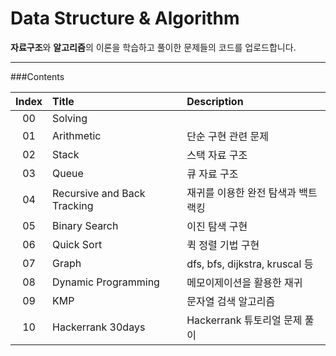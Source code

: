 Data Structure & Algorithm
===================


**자료구조**와 **알고리즘**의 이론을 학습하고 풀이한 문제들의 코드를 업로드합니다.

--------
###Contents

| Index| Title                       | Description                     |
| :--: | :-------------------------- | :-------------------------------|
|  00  | Solving                     |                                 |
|  01  | Arithmetic                  |  단순 구현 관련 문제               |
|  02  | Stack                       |  스택 자료 구조                   |
|  03  | Queue                       |  큐 자료 구조                     |
|  04  | Recursive and Back Tracking |  재귀를 이용한 완전 탐색과 백트랙킹  |
|  05  | Binary Search               |  이진 탐색 구현                   |
|  06  | Quick Sort                  |  퀵 정렬 기법 구현                 |
|  07  | Graph                       |  dfs, bfs, dijkstra, kruscal 등 |
|  08  | Dynamic Programming         |  메모이제이션을 활용한 재귀          |
|  09  | KMP				         |  문자열 검색 알고리즘 	            |
|  10  | Hackerrank 30days	         |  Hackerrank 튜토리얼 문제 풀이   |